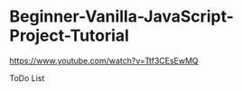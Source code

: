 # Beginner-Vanilla-JavaScript-Project-Tutorial
https://www.youtube.com/watch?v=Ttf3CEsEwMQ

ToDo List
